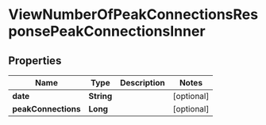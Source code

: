 

# ViewNumberOfPeakConnectionsResponsePeakConnectionsInner


## Properties

| Name | Type | Description | Notes |
|------------ | ------------- | ------------- | -------------|
|**date** | **String** |  |  [optional] |
|**peakConnections** | **Long** |  |  [optional] |



